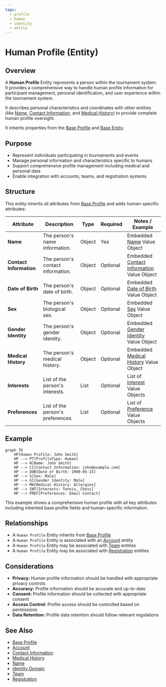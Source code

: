 ```yaml
---
tags:
  - profile
  - human
  - identity
  - entity
---
```


# Human Profile (Entity)

## Overview

A **Human Profile** Entity represents a person within the tournament system. It provides a comprehensive way to handle human profile information for participant management, personal identification, and user experience within the tournament system.

It describes personal characteristics and coordinates with other entities (like [Name](../attributes/name.md), [Contact Information](../contact_information.md), and [Medical History](../attributes/medical_history/medical_history.md)) to provide complete human profile oversight.

It inherits properties from the [Base Profile](base_profile.md) and [Base Entity](../../foundation/base_entity.md).

## Purpose

- Represent individuals participating in tournaments and events
- Manage personal information and characteristics specific to humans
- Support comprehensive profile management including medical and personal data
- Enable integration with accounts, teams, and registration systems

## Structure

This entity inherits all attributes from [Base Profile](base_profile.md) and adds human-specific attributes:

| Attribute               | Description                                               | Type     | Required | Notes / Example                                                     |
| ----------------------- | --------------------------------------------------------- | -------- | -------- | ------------------------------------------------------------------- |
| **Name**                | The person's name information.                            | Object   | Yes      | Embedded [Name](../attributes/name.md) Value Object                               |
| **Contact Information** | The person's contact information.                         | Object   | Optional | Embedded [Contact Information](../contact_information.md) Value Object |
| **Date of Birth**       | The person's date of birth.                               | Object   | Optional | Embedded [Date of Birth](../attributes/date_of_birth.md) Value Object             |
| **Sex**                 | The person's biological sex.                              | Object   | Optional | Embedded [Sex](../attributes/sex.md) Value Object                                 |
| **Gender Identity**     | The person's gender identity.                             | Object   | Optional | Embedded [Gender Identity](../attributes/gender_identity.md) Value Object         |
| **Medical History**     | The person's medical history.                             | Object   | Optional | Embedded [Medical History](../attributes/medical_history/medical_history.md) Value Object         |
| **Interests**           | List of the person's interests.                           | List     | Optional | List of [Interest](../attributes/interest.md) Value Objects                       |
| **Preferences**         | List of the person's preferences.                         | List     | Optional | List of [Preference](../attributes/preference.md) Value Objects                   |

## Example

```mermaid
graph TD
    HP[Human Profile: John Smith]
    HP --> PT[ProfileType: Human]
    HP --> N[Name: John Smith]
    HP --> CI[Contact Information: john@example.com]
    HP --> DOB[Date of Birth: 1990-05-15]
    HP --> S[Sex: Male]
    HP --> GI[Gender Identity: Male]
    HP --> MH[Medical History: Allergies]
    HP --> INT[Interests: Tennis, Chess]
    HP --> PREF[Preferences: Email Contact]
```

This example shows a comprehensive human profile with all key attributes including inherited base profile fields and human-specific information.

## Relationships

- A `Human Profile` Entity inherits from [Base Profile](base_profile.md)
- A `Human Profile` Entity is associated with an [Account](../account/account.md) entity
- A `Human Profile` Entity may be associated with [Team](../../team/README.md) entities
- A `Human Profile` Entity may be associated with [Registration](../../registration/README.md) entities

## Considerations

- **Privacy:** Human profile information should be handled with appropriate privacy controls
- **Accuracy:** Profile information should be accurate and up-to-date
- **Consent:** Profile information should be collected with appropriate consent
- **Access Control:** Profile access should be controlled based on permissions
- **Data Retention:** Profile data retention should follow relevant regulations

## See Also

- [Base Profile](base_profile.md)
- [Account](../account/account.md)
- [Contact Information](../contact_information.md)
- [Medical History](../attributes/medical_history/medical_history.md)
- [Name](../attributes/name.md)
- [Identity Domain](../README.md)
- [Team](../../team/README.md)
- [Registration](../../registration/README.md)
